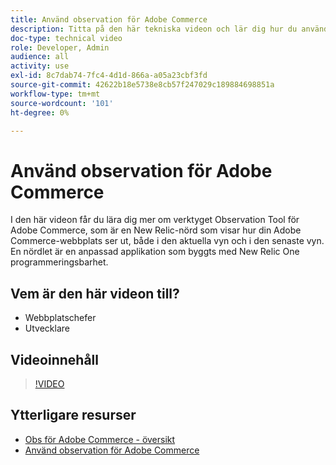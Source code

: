 ```yaml
---
title: Använd observation för Adobe Commerce
description: Titta på den här tekniska videon och lär dig hur du använder observationsverktyget för Adobe Commerce.
doc-type: technical video
role: Developer, Admin
audience: all
activity: use
exl-id: 8c7dab74-7fc4-4d1d-866a-a05a23cbf3fd
source-git-commit: 42622b18e5738e8cb57f247029c189884698851a
workflow-type: tm+mt
source-wordcount: '101'
ht-degree: 0%

---
```


# Använd observation för Adobe Commerce

I den här videon får du lära dig mer om verktyget Observation Tool för Adobe Commerce, som är en New Relic-nörd som visar hur din Adobe Commerce-webbplats ser ut, både i den aktuella vyn och i den senaste vyn. En nördlet är en anpassad applikation som byggts med New Relic One programmeringsbarhet.

## Vem är den här videon till?

- Webbplatschefer
- Utvecklare

## Videoinnehåll

>[!VIDEO](https://video.tv.adobe.com/v/344444?quality=12&learn=on)

## Ytterligare resurser

- [Obs för Adobe Commerce - översikt](https://support.magento.com/hc/en-us/articles/4406549696781)
- [Använd observation för Adobe Commerce](https://support.magento.com/hc/en-us/articles/4402379845901-Use-Observation-for-Adobe-Commerce)
